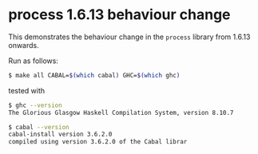 # process 1.6.13 behaviour change

This demonstrates the behaviour change in the `process` library from 1.6.13 onwards.

Run as follows:
```sh
$ make all CABAL=$(which cabal) GHC=$(which ghc)
```

tested with

```sh
$ ghc --version
The Glorious Glasgow Haskell Compilation System, version 8.10.7

$ cabal --version
cabal-install version 3.6.2.0
compiled using version 3.6.2.0 of the Cabal librar
```
